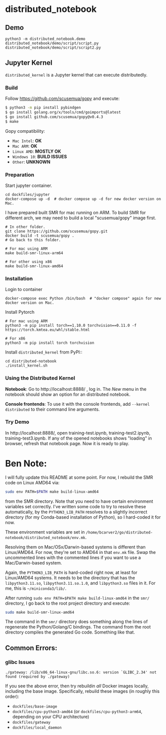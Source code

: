 # distributed_notebook

## Demo

    python3 -m distributed_notebook.demo distributed_notebook/demo/script/script.py distributed_notebook/demo/script/script2.py

## Jupyter Kernel

``distributed_kernel`` is a Jupyter kernel that can execute distributedly. 

### Build

Follow https://github.com/scusemua/gopy and execute:

~~~bash
$ python3 -m pip install pybindgen
$ go install golang.org/x/tools/cmd/goimports@latest
$ go install github.com/scusemua/gopy@v0.4.3
$ make 
~~~

Gopy compatibility:

- `Mac Intel`: **OK**
- `Mac ARM`: **OK**
- `Linux AMD`: **MOSTLY OK**
- `Windows 10`: **BUILD ISSUES**
- `Other`: **UNKNOWN**

### Preparation

Start jupyter container.

    cd dockfiles/jupyter
    docker-compose up -d  # docker compose up -d for new docker version on Mac.

I have prepared built SMR for mac running on ARM. To build SMR for different arch, we may need to build a local "scusemua/gopy" image first.

    # In other folder.
    git clone https://github.com/scusemua/gopy.git
    docker build -t scusemua/gopy .
    # Go back to this folder.

    # For mac using ARM
    make build-smr-linux-arm64

    # For other using x86
    make build-smr-linux-amd64

### Installation

Login to container

    docker-compose exec Python /bin/bash  # "docker compose" again for new docker version on Mac.

Install Pytorch

    # For mac using ARM
    python3 -m pip install torch==1.10.0 torchvision==0.11.0 -f https://torch.kmtea.eu/whl/stable.html

    # For x86
    python3 -m pip install torch torchvision

Install ``distributed_kernel`` from PyPI::

    cd distributed-notebook
    ./install_kernel.sh

### Using the Distributed Kernel

**Notebook**: Go to http://localhost:8888/ , log in. The *New* menu in the notebook should show an option for an distributed notebook.

**Console frontends**: To use it with the console frontends, add ``--kernel distributed`` to
their command line arguments.

### Try Demo

In http://localhost:8888/, open training-test.ipynb, training-test2.ipynb, training-test3.ipynb. If any of the opened notebooks shows "loading" in browser, refresh that notebook page. Now it is ready to play.

# Ben Note:
I will fully update this README at some point. For now, I rebuild the SMR code on Linux AMD64 via:
``` sh
sudo env PATH=$PATH make build-linux-amd64
```
from the SMR directory. Note that you need to have certain environment variables set correctly. I've written some code to try to resolve these automatically, by the `PYTHON3_LIB_PATH` resolves to a slightly incorrect directory (for my Conda-based installation of Python), so I hard-coded it for now. 

These environment variables are set in `/home/bcarver2/go/distributed-notebook/distributed_notebook/env.mk`.

Resolving them on Mac/OSx/Darwin-based systems is different than Linux/AMD64. For now, they're set to AMD64 in that `env.mk` file. Swap the uncommented lines with the commented lines if you want to use a Mac/Darwin-based system.

Again, the `PYTHON3_LIB_PATH` is hard-coded right now, at least for Linux/AMD64 systems. It needs to be the directory that has the `libpython3.11.so`, `libpython3.11.so.1.0`, and `libpython3.so` files in it. For me, this is `~/miniconda3/lib/`. 

After running `sudo env PATH=$PATH make build-linux-amd64` in the `smr/` directory, I go back to the root project directory and execute:
``` sh
sudo make build-smr-linux-amd64
```

The command in the `smr/` directory does something along the lines of regenerate the Python/Golang/C bindings. The command from the root directory compiles the generated Go code. Something like that.

## Common Errors:

### glibc Issues
```
./gateway: /lib/x86_64-linux-gnu/libc.so.6: version `GLIBC_2.34' not found (required by ./gateway)
```

If you see the above error, then try rebuildin *all* Docker images locally, including the base image. Specifically, rebuild these images (in roughly this order):
- `dockfiles/base-image`
- `dockfiles/cpu-python3-amd64` (or `dockfiles/cpu-python3-arm64`, depending on your CPU architecture)
- `dockfiles/gateway`
- `dockfiles/local_daemon`